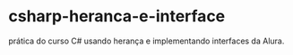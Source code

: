# csharp-heranca-e-interface
 prática do curso C# usando herança e implementando interfaces da Alura.
